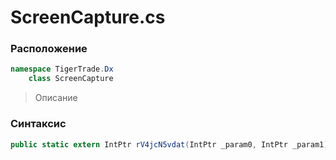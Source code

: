 
# ScreenCapture.cs
### Расположение
```csharp
namespace TigerTrade.Dx  
    class ScreenCapture
```

> Описание

### Синтаксис
```csharp
public static extern IntPtr rV4jcN5vdat(IntPtr _param0, IntPtr _param1)
```
